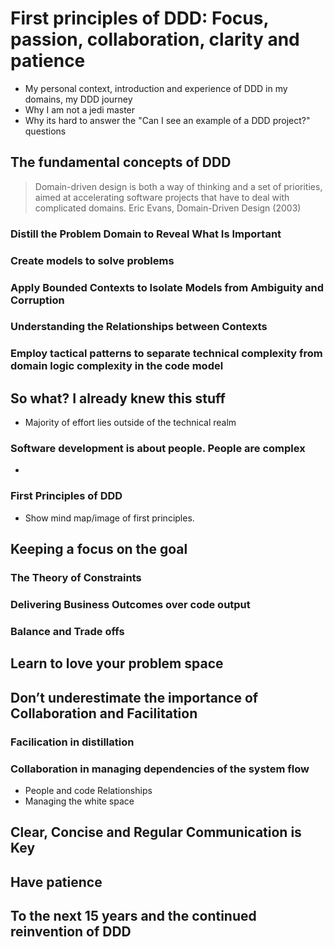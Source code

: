 # First principles of DDD: Focus, passion, collaboration, clarity and patience

* My personal context, introduction and experience of DDD in my domains, my DDD journey
* Why I am not a jedi master
* Why its hard to answer the "Can I see an example of a DDD project?" questions 

## The fundamental concepts of DDD

> Domain-driven design is both a way of thinking and a set of priorities, aimed at accelerating software projects that have to deal with complicated domains. Eric Evans, Domain-Driven Design (2003)

### Distill the Problem Domain to Reveal What Is Important

### Create models to solve problems

### Apply Bounded Contexts to Isolate Models from Ambiguity and Corruption

### Understanding the Relationships between Contexts

### Employ tactical patterns to separate technical complexity from domain logic complexity in the code model

## So what? I already knew this stuff

 * Majority of effort lies outside of the technical realm

### Software development is about people. People are complex

 * 
 
### First Principles of DDD

* Show mind map/image of first principles.

## Keeping a focus on the goal

### The Theory of Constraints

### Delivering Business Outcomes over code output

### Balance and Trade offs

## Learn to love your problem space

## Don’t underestimate the importance of Collaboration and Facilitation

### Facilication in distillation

### Collaboration in managing dependencies of the system flow

 * People and code Relationships
 * Managing the white space

## Clear, Concise and Regular Communication is Key

## Have patience 

## To the next 15 years and the continued reinvention of DDD
